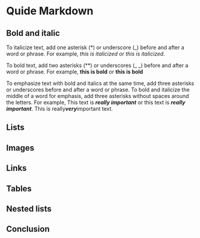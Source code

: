 # Quide Markdown

## Bold and italic

To italicize text, add one asterisk (*) or underscore (_) before and after a word or phrase. For example, *this is italicized* or _this is italicized_.

To bold text, add two asterisks (**) or underscores (_ _) before and after a word or phrase. For example, **this is bold** or __this is bold__

To emphasize text with bold and italics at the same time, add three asterisks or underscores before and after a word or phrase. To bold and italicize the middle of a word for emphasis, add three asterisks without spaces around the letters. For example, 
This text is ***really important*** or this text is ___really important___. This is really***very***important text. 



## Lists

## Images

## Links

## Tables

## Nested lists

## Conclusion